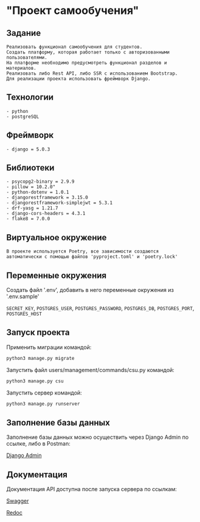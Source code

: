 
# "Проект самообучения"

## Задание

    Реализовать функционал самообучения для студентов.
    Создать платформу, которая работает только с авторизованными пользователями.
    На платформе необходимо предусмотреть функционал разделов и материалов.
    Реализовать либо Rest API, либо SSR с использованием Bootstrap.
    Для реализации проекта использовать фреймворк Django.


## Технологии

    - python
    - postgreSQL 

## Фреймворк

    - django = 5.0.3  

## Библиотеки

    - psycopg2-binary = 2.9.9  
    - pillow = 10.2.0"  
    - python-dotenv = 1.0.1  
    - djangorestframework = 3.15.0   
    - djangorestframework-simplejwt = 5.3.1   
    - drf-yasg = 1.21.7   
    - django-cors-headers = 4.3.1  
    - flake8 = 7.0.0


## Виртуальное окружение

    В проекте используется Poetry, все зависимости создаются
    автоматически с помощью файлов 'pyproject.toml' и 'poetry.lock'

## Переменные окружения

Создать файл '.env', добавить в него переменные окружения из '.env.sample'

`SECRET_KEY`,
`POSTGRES_USER`,
`POSTGRES_PASSWORD`,
`POSTGRES_DB`,
`POSTGRES_PORT`,
`POSTGRES_HOST`


## Запуск проекта

Применить миграции командой:

```bash
python3 manage.py migrate
```
Запустить файл users/management/commands/csu.py командой:

```bash
python3 manage.py csu
```
Запустить сервер командой:

```bash
python3 manage.py runserver
```


## Заполнение базы данных

Заполнение базы данных можно осуществить через Django Admin по ссылке, либо в Postman:

[Django Admin](http://localhost:8000/admin/)

    
## Документация 

Документация API доступна после запуска сервера по ссылкам:

[Swagger](http://localhost:8000/swagger/)

[Redoc](http://localhost:8000/redoc/)
